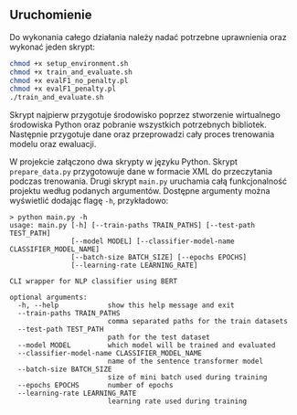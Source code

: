 ## Uruchomienie
Do wykonania całego działania należy nadać potrzebne uprawnienia oraz wykonać jeden skrypt:
```bash
chmod +x setup_environment.sh
chmod +x train_and_evaluate.sh
chmod +x evalF1_no_penalty.pl
chmod +x evalF1_penalty.pl
./train_and_evaluate.sh
```

Skrypt najpierw przygotuje środowisko poprzez stworzenie wirtualnego środowiska
Python oraz pobranie wszystkich potrzebnych bibliotek. Następnie przygotuje dane
oraz przeprowadzi cały proces trenowania modelu oraz ewaluacji.

W projekcie załączono dwa skrypty w języku Python. Skrypt `prepare_data.py` przygotowuje
dane w formacie XML do przeczytania podczas trenowania. Drugi skrypt `main.py` uruchamia
całą funkcjonalność projektu według podanych argumentów. Dostępne argumenty można
wyświetlić dodając flagę `-h`, przykładowo:
```commandline
> python main.py -h
usage: main.py [-h] [--train-paths TRAIN_PATHS] [--test-path TEST_PATH]
               [--model MODEL] [--classifier-model-name CLASSIFIER_MODEL_NAME]
               [--batch-size BATCH_SIZE] [--epochs EPOCHS]
               [--learning-rate LEARNING_RATE]

CLI wrapper for NLP classifier using BERT

optional arguments:
  -h, --help            show this help message and exit
  --train-paths TRAIN_PATHS
                        comma separated paths for the train datasets
  --test-path TEST_PATH
                        path for the test dataset
  --model MODEL         which model will be trained and evaluated
  --classifier-model-name CLASSIFIER_MODEL_NAME
                        name of the sentence transformer model
  --batch-size BATCH_SIZE
                        size of mini batch used during training
  --epochs EPOCHS       number of epochs
  --learning-rate LEARNING_RATE
                        learning rate used during training
```
